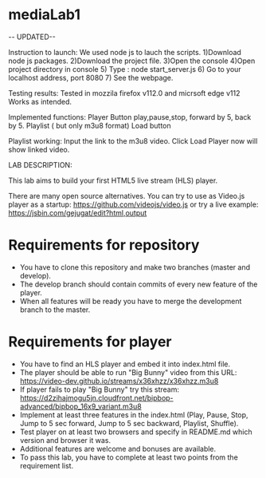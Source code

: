 # mediaLab1

-- UPDATED-- 

Instruction to launch:
We used node js to lauch the scripts.
1)Download node js packages.
2)Download the project file.
3)Open the console
4)Open project directory in console
5) Type :
node start_server.js
6) Go to your localhost address, port 8080
7) See the webpage.

Testing results:
Tested in mozzila firefox v112.0 and micrsoft edge v112
Works as intended.

Implemented functions:
Player
Button play,pause,stop, forward by 5, back by 5.
Playlist ( but only m3u8 format)
Load button

Playlist working:
Input the link to the m3u8 video.
Click Load
Player now will show linked video.

LAB DESCRIPTION:

This lab aims to build your first HTML5 live stream (HLS) player.

There are many open source alternatives. You can try to use as Video.js player as a startup: https://github.com/videojs/video.js
or try a live example: https://jsbin.com/gejugat/edit?html,output

# Requirements for repository
  - You have to clone this repository and make two branches (master and develop).
  - The develop branch should contain commits of every new feature of the player.
  - When all features will be ready you have to merge the development branch to the master.

# Requirements for player
  - You have to find an HLS player and embed it into index.html file.
  - The player should be able to run "Big Bunny" video from this URL: https://video-dev.github.io/streams/x36xhzz/x36xhzz.m3u8
  - If player fails to play "Big Bunny" try this stream: https://d2zihajmogu5jn.cloudfront.net/bipbop-advanced/bipbop_16x9_variant.m3u8
  - Implement at least three features in the index.html (Play, Pause, Stop, Jump to 5 sec forward, Jump to 5 sec backward, Playlist, Shuffle).
  - Test player on at least two browsers and specify in README.md which version and browser it was.
  - Additional features are welcome and bonuses are available.
  - To pass this lab, you have to complete at least two points from the requirement list.
